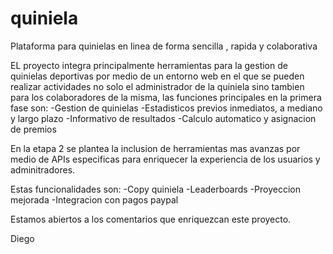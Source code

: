 # quiniela
Plataforma para quinielas en linea de forma sencilla , rapida y colaborativa

EL proyecto integra principalmente herramientas para la gestion de quinielas deportivas por medio de un entorno web en el que se pueden realizar actividades no solo 
el administrador de la quiniela sino tambien para los colaboradores de la misma, las funciones principales en la primera fase son: 
-Gestion de quinielas
-Estadisticos previos inmediatos, a mediano y largo plazo
-Informativo de resultados
-Calculo automatico y asignacion de premios


En la etapa 2 se plantea la inclusion de herramientas mas avanzas por medio de APIs especificas para enriquecer la experiencia de los usuarios y adminitradores. 

Estas funcionalidades son: 
-Copy quiniela
-Leaderboards
-Proyeccion mejorada
-Integracion con pagos paypal

Estamos abiertos a los comentarios que enriquezcan este proyecto. 

Diego
